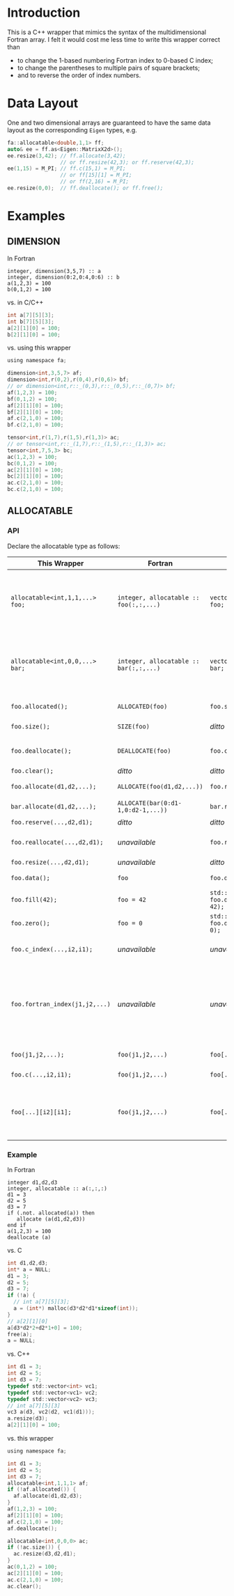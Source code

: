 # Introduction
This is a C++ wrapper that mimics the syntax of the multidimensional
Fortran array.
I felt it would cost me less time to write this wrapper correct than
+ to change the 1-based numbering Fortran index to 0-based C index;
+ to change the parentheses to multiple pairs of square brackets;
+ and to reverse the order of index numbers.

# Data Layout
One and two dimensional arrays are guaranteed to have the same data
layout as the corresponding `Eigen` types, e.g.
```C
fa::allocatable<double,1,1> ff;
auto& ee = ff.as<Eigen::MatrixX2d>();
ee.resize(3,42); // ff.allocate(3,42);
                 // or ff.resize(42,3); or ff.reserve(42,3);
ee(1,15) = M_PI; // ff.c(15,1) = M_PI;
                 // or ff[15][1] = M_PI;
                 // or ff(2,16) = M_PI;
ee.resize(0,0);  // ff.deallocate(); or ff.free();
```

# Examples
## DIMENSION
In Fortran
```Fortran
integer, dimension(3,5,7) :: a
integer, dimension(0:2,0:4,0:6) :: b
a(1,2,3) = 100
b(0,1,2) = 100
```
vs. in C/C++
```C
int a[7][5][3];
int b[7][5][3];
a[2][1][0] = 100;
b[2][1][0] = 100;
```
vs. using this wrapper
```C
using namespace fa;

dimension<int,3,5,7> af;
dimension<int,r(0,2),r(0,4),r(0,6)> bf;
// or dimension<int,r::_(0,3),r::_(0,5),r::_(0,7)> bf;
af(1,2,3) = 100;
bf(0,1,2) = 100;
af[2][1][0] = 100;
bf[2][1][0] = 100;
af.c(2,1,0) = 100;
bf.c(2,1,0) = 100;

tensor<int,r(1,7),r(1,5),r(1,3)> ac;
// or tensor<int,r::_(1,7),r::_(1,5),r::_(1,3)> ac;
tensor<int,7,5,3> bc;
ac(1,2,3) = 100;
bc(0,1,2) = 100;
ac[2][1][0] = 100;
bc[2][1][0] = 100;
ac.c(2,1,0) = 100;
bc.c(2,1,0) = 100;
```

## ALLOCATABLE
### API
Declare the allocatable type as follows:

| This Wrapper | Fortran |  C++ | Explanation |
|--------------|---------|------|-------------|
| `allocatable<int,1,1,...> foo;` | `integer, allocatable :: foo(:,:,...)` | `vector<...vector<int>> foo;` | declare an n-dimensional dynamic array; when using Fortran syntax, assuming index starts from **1** |
| `allocatable<int,0,0,...> bar;` | `integer, allocatable :: bar(:,:,...)` | `vector<...vector<int>> bar;` | declare an n-dimensional dynamic array; when using Fortran syntax, assuming index starts from **0** |
| `foo.allocated();` | `ALLOCATED(foo)` | `foo.size();` | check availability |
| `foo.size();` | `SIZE(foo)` | *ditto* | total number of elements |
| `foo.deallocate();` | `DEALLOCATE(foo)` | `foo.clear();` | release the dynamic allocation |
| `foo.clear();` | *ditto* | *ditto* | *ditto* |
| `foo.allocate(d1,d2,...);` | `ALLOCATE(foo(d1,d2,...))` | `foo.reserve(...,d2,d1);` | dynamic allocation |
| `bar.allocate(d1,d2,...);` | `ALLOCATE(bar(0:d1-1,0:d2-1,...))` | `bar.reserve(...,d2,d1);` | dynamic allocation |
| `foo.reserve(...,d2,d1);` | *ditto* | *ditto* | *ditto* |
| `foo.reallocate(...,d2,d1);` | *unavailable* | `foo.resize(...,d2,d1);` | reallocate dynamic memory |
| `foo.resize(...,d2,d1);` | *unavailable* | *ditto* | *ditto* |
| `foo.data();` | `foo` | `foo.data();` | pointer to the first element |
| `foo.fill(42);` | `foo = 42` | `std::fill(foo.data(), foo.data()+foo.size(), 42);` | assign value 42 to every element |
| `foo.zero();` | `foo = 0` | `std::fill(foo.data(), foo.data()+foo.size(), 0);` | zero out all the elements |
| `foo.c_index(...,i2,i1);` | *unavailable* | *unavailable* | **0-based** index of the element "foo[...][i2][i1]" |
| `foo.fortran_index(j1,j2,...)` | *unavailable* | *unavailable* | **0-based** index of the element "foo(j1,j2,...)"; **the effect of different "beginning indexes" is taken into account** |
| `foo(j1,j2,...);` | `foo(j1,j2,...)` | `foo[...][i2][i1];` | access element "foo(j1,j2,...)" |
| `foo.c(...,i2,i1);` | `foo(j1,j2,...)` | `foo[...][i2][i1];` | access element "foo[...][i2][i1]" |
| `foo[...][i2][i1];` | `foo(j1,j2,...)` | `foo[...][i2][i1];` | access element "foo[...][i2][i1]"; **slow implementation; not recommended** |

### Example
In Fortran
```Fortran
integer d1,d2,d3
integer, allocatable :: a(:,:,:)
d1 = 3
d2 = 5
d3 = 7
if (.not. allocated(a)) then
   allocate (a(d1,d2,d3))
end if
a(1,2,3) = 100
deallocate (a)
```
vs. C
```C
int d1,d2,d3;
int* a = NULL;
d1 = 3;
d2 = 5;
d3 = 7;
if (!a) {
  // int a[7][5][3];
  a = (int*) malloc(d3*d2*d1*sizeof(int));
}
// a[2][1][0]
a[d3*d2*2+d2*1+0] = 100;
free(a);
a = NULL;
```
vs. C++
```C
int d1 = 3;
int d2 = 5;
int d3 = 7;
typedef std::vector<int> vc1;
typedef std::vector<vc1> vc2;
typedef std::vector<vc2> vc3;
// int a[7][5][3]
vc3 a(d3, vc2(d2, vc1(d1)));
a.resize(d3);
a[2][1][0] = 100;
```
vs. this wrapper
```C
using namespace fa;

int d1 = 3;
int d2 = 5;
int d3 = 7;
allocatable<int,1,1,1> af;
if (!af.allocated()) {
  af.allocate(d1,d2,d3);
}
af(1,2,3) = 100;
af[2][1][0] = 100;
af.c(2,1,0) = 100;
af.deallocate();

allocatable<int,0,0,0> ac;
if (!ac.size()) {
  ac.resize(d3,d2,d1);
}
ac(0,1,2) = 100;
ac[2][1][0] = 100;
ac.c(2,1,0) = 100;
ac.clear();
```
